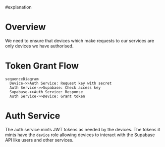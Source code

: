#explanation 

# Overview

We need to ensure that devices which make requests to our services are only devices we have authorised.

# Token Grant Flow

```mermaid
sequenceDiagram
  Device->>Auth Service: Request key with secret
  Auth Service->>Supabase: Check access key
  Supabase->>Auth Service: Response
  Auth Service->>Device: Grant token
```

# Auth Service

The auth service mints JWT tokens as needed by the devices. The tokens it mints have the `device` role allowing devices to interact with the Supabase API like users and other services.
